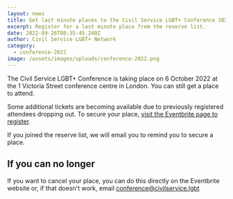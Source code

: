 ```yaml
---
layout: news
title: Get last minute places to the Civil Service LGBT+ Conference 2022
excerpt: Register for a last minute place from the reserve list.
date: 2022-09-26T08:35:45.240Z
author: Civil Service LGBT+ Network
category:
  - conference-2022
image: /assets/images/uploads/conference-2022.png
---
```

T﻿he Civil Service LGBT+ Conference is taking place on 6 October 2022 at the 1 Victoria Street conference centre in London. You can still get a place to attend.

S﻿ome additional tickets are becoming available due to previously registered attendees dropping out. To secure your place, [visit the Eventbrite page to register](https://www.eventbrite.co.uk/e/398936779647/).

I﻿f you joined the reserve list, we will email you to remind you to secure a place.

## If you can no longer

I﻿f you want to cancel your place, you can do this directly on the Eventbrite website or, if that doesn't work, email [conference@civilservice.lgbt](mailto:conference@civilservice.lgbt)